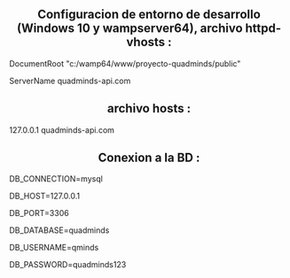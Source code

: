 <h2 align="center"> Configuracion de entorno de desarrollo (Windows 10 y wampserver64), archivo httpd-vhosts :</h2>

<p>DocumentRoot "c:/wamp64/www/proyecto-quadminds/public" </p>
<p>	ServerName quadminds-api.com </p>

 

<h2 align="center"> archivo hosts :</h2>

127.0.0.1 quadminds-api.com

<h2 align="center"> Conexion a la BD :</h2>

<p>DB_CONNECTION=mysql</p>
<p>DB_HOST=127.0.0.1</p>
<p>DB_PORT=3306</p>
<p>DB_DATABASE=quadminds</p>
<p>DB_USERNAME=qminds</p>
<p>DB_PASSWORD=quadminds123</p>
    
